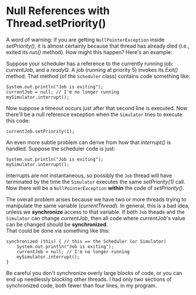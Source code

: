 # Null References with Thread.setPriority()

A word of warning: if you are getting `NullPointerException` inside *setPriority()*, it is almost certainly because that thread has already died (i.e., exited its *run()* method). How might this happen? Here's an example:

Suppose your scheduler has a reference to the currently running job: *currentJob*, and a *readyQ*. A job (running at priority 5) invokes its *Exit()* method. That method (of the `Scheduler` class) contains code something like:

```
System.out.println("Job is exiting");
currentJob = null; // I'm no longer running
mySimulator.interrupt();
```

Now suppose a timeout occurs just after that second line is executed. Now there'll be a null reference exception when the `Simulator` tries to execute this code:

    currentJob.setPriority(1);
    
An even more subtle problem can derive from how that *interrupt()* is handled. Suppose the scheduler code is just:

```
System.out.println("Job is exiting");
mySimulator.interrupt();
```

Interrupts are not instantaneous, so possibly the `Job` thread will have terminated by the time the `Simulator` executes the same *setPriority(1)* call. Now there will be a `NullPointerException` **within** the code of *setPriority()*.

The overall problem arises because we have two or more threads trying to manipulate the same variable (*currentThread*). In general, this is a bad idea, unless we **synchronize** access to that variable. If both `Job` theads and the `Simulator` can change *currentJob*, then all code where *currentJob*'s value can be changed should be **synchronized**.  
That could be done via something like this:

```
synchronized (this) { // this == the Scheduler (or Simulator)
    System.out.println("Job is exiting");
    currentJob = null; // I'm no longer running
    mySimulator.interrupt();
}
```

Be careful you don't synchronize overly large blocks of code, or you can end up needlessly blocking other threads. I had only two sections of synchronized code, both fewer than four lines, in my program.